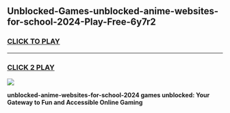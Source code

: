 
## Unblocked-Games-unblocked-anime-websites-for-school-2024-Play-Free-6y7r2
<h3>
<a href="https://premium76.site?title=unblocked-anime-websites-for-school-2024&ref=19M">CLICK TO PLAY</a></h3>
<hr>

<h3>
<a href="https://premium76.site?title=unblocked-anime-websites-for-school-2024&ref=19M">CLICK 2 PLAY</a>
  
</h3>

<a href="https://premium76.site?title=unblocked-anime-websites-for-school-2024&ref=19M"><img src="https://clearcache.store/games.png"></a>


**unblocked-anime-websites-for-school-2024 games unblocked: Your Gateway to Fun and Accessible Online Gaming**
